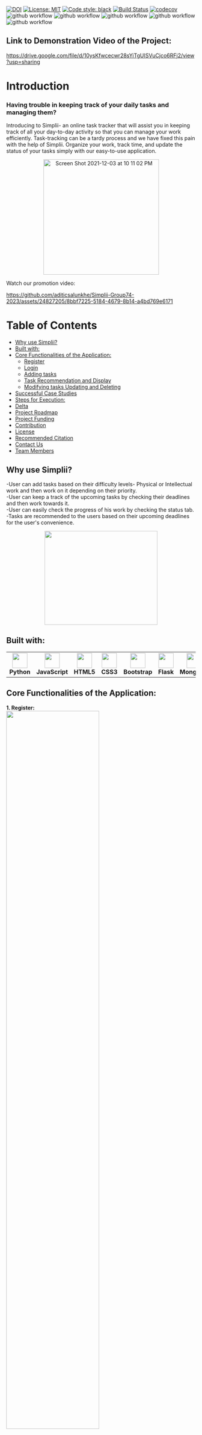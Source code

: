 

[![DOI](https://zenodo.org/badge/DOI/10.5281/zenodo.10208041.svg)](https://doi.org/10.5281/zenodo.10208041)
[![License: MIT](https://img.shields.io/badge/License-MIT-yellow.svg)](https://opensource.org/licenses/MIT)
[![Code style: black](https://img.shields.io/badge/code%20style-black-000000.svg)](https://github.com/psf/black)
[![Build Status](https://app.travis-ci.com/atharva1996/Simplii.svg?branch=main)](https://app.travis-ci.com/nisarg210/Simplii)
[![codecov](https://codecov.io/gh/aditicsalunkhe/Simplii-Group74-2023/graph/badge.svg?token=6ROHQ5GMQ7)](https://codecov.io/gh/aditicsalunkhe/Simplii-Group74-2023)
![github workflow](https://github.com/aditicsalunkhe/Simplii-Group74-2023/actions/workflows/style_checker.yml/badge.svg)
![github workflow](https://github.com/aditicsalunkhe/Simplii-Group74-2023/actions/workflows/syntax_checker.yml/badge.svg)
![github workflow](https://github.com/aditicsalunkhe/Simplii-Group74-2023/actions/workflows/close_as_a_feature.yml/badge.svg)
![github workflow](https://github.com/aditicsalunkhe/Simplii-Group74-2023/actions/workflows/code_cov.yml/badge.svg)
![github workflow](https://github.com/aditicsalunkhe/Simplii-Group74-2023/actions/workflows/unit_test.yml/badge.svg)

## Link to Demonstration Video of the Project: 
https://drive.google.com/file/d/10ysKfwcecwr28sYiTgUISVuCjco6RFj2/view?usp=sharing

# Introduction
<h3>Having trouble in keeping track of your daily tasks and managing them? </h3>

Introducing to Simplii- an online task tracker that will assist you in keeping track of all your day-to-day activity so that you can manage your work efficiently. Task-tracking can be a tardy process and we have fixed this pain with the help of Simplii. Organize your work, track time, and update the status of your tasks simply with our easy-to-use application.

<p align="center">
<img width="307" alt="Screen Shot 2021-12-03 at 10 11 02 PM" src="https://user-images.githubusercontent.com/89509351/144695927-bf2e2524-5723-46d2-a946-4aab3bc6931e.png">
</p>

Watch our promotion video:

https://github.com/aditicsalunkhe/Simplii-Group74-2023/assets/24827205/8bbf7225-5184-4679-8b14-a4bd769e6171


# Table of Contents  

- [Why use Simplii?](#why-use-simplii)
- [Built with:](#built-with)
- [Core Functionalities of the Application:](#core-functionalities-of-the-application)
  - [Register](#register)
  - [Login](#login)
  - [Adding tasks](#adding-tasks)
  - [Task Recommendation and Display](#task-recommendation-and-display)
  - [Modifying tasks Updating and Deleting](#modifying-tasks-updating-and-deleting)
- [Successful Case Studies](#successful-usecases)
- [Steps for Execution:](#steps-for-execution)
- [Delta](#delta)
- [Project Roadmap](#project-roadmap)
- [Project Funding](#project-funding)
- [Contribution](#contribution)
- [License](#license)
- [Recommended Citation](#recommended-citation)
- [Contact Us](#contact-us)
- [Team Members](#team-members)


## Why use Simplii?

-User can add tasks based on their difficulty levels- Physical or Intellectual work and then work on it depending on their priority.<br>
-User can keep a track of the upcoming tasks by checking their deadlines and then work towards it.<br>
-User can easily check the progress of his work by checking the status tab.<br>
-Tasks are recommended to the users based on their upcoming deadlines for the user's convenience.<br>

<p align= "center">
<img width="300" height ="250" src="https://user-images.githubusercontent.com/89509351/144696048-8968db92-e41a-44b1-a720-66a482e0ed4a.png"> 
</p>

 



## Built with:
<table border = "0px">
  <tr>
<td align="center"><img src="https://cdn.jsdelivr.net/gh/devicons/devicon/icons/python/python-original.svg" width="40" height="40" /><b>Python</b></td>
<td align="center"><img src="https://cdn.jsdelivr.net/gh/devicons/devicon/icons/javascript/javascript-original.svg" width="40" height="40" /><b>JavaScript</b></td>
<td align="center"><img src="https://cdn.jsdelivr.net/gh/devicons/devicon/icons/html5/html5-original.svg" width="40" height="40"/><b>HTML5</b></td>
<td align="center"><img src ="https://cdn.jsdelivr.net/gh/devicons/devicon/icons/css3/css3-original.svg" width="40" height="40"/><b>CSS3</b></td>
<td align="center"><img src ="https://cdn.jsdelivr.net/gh/devicons/devicon/icons/bootstrap/bootstrap-original.svg" width="40" height="40"/><b>Bootstrap</b></td>
<td align="center"><img src ="https://raw.githubusercontent.com/devicons/devicon/v2.14.0/icons/flask/flask-original.svg" width="40" height="40"/><b>Flask</b></td>
<td align="center"><img src ="https://raw.githubusercontent.com/devicons/devicon/v2.14.0/icons/mongodb/mongodb-original.svg" width="40" height="40"/><b>MongoDB</b></td>  
  </tr>
</table>


## Core Functionalities of the Application:
 
 **1. Register:** <br>
  <img src="/static/images/register_and_login.gif" width="70%" height="70%"/>   <br>


 
 **2. Add a task:** <br>
  <img src="/static/images/add_task.gif" width="70%" height="70%"/>  <br>


  **2. Add a task:** 

## Successful Usecases

**Case Study:** Aarti

**Background:** Software Developer at MiniOrangeX

**Scenario:**
Aarti was struggling to manage lots of tasks at her company.
She started using Simplii, and now she is able to manage all the tasks without any hassle.
She also got better at managing and understanding tasks when she got some valuable insights from the visualizations provided by the analytics section.

**Case Study:** Lorenzo

**Background:** Computer Science Grad Student

**Scenario:**
Lorenzo wanted a tool where his project group could assign and manage tasks within the group.
His group started using Simplii, and now they smoothly completed the project by managing tasks within project members easily.
Also, they were able to publish their task report based on the visualizations provided by the analytics section.

**Case Study:** Emily

**Background:** Program Manager at Fanbook

**Scenario:**
Emily's typical working day involved tons of different tasks waiting be be handled with different priorities and deadlines, such as
meeting with colleagues, demonstrating program progress to stakeholders, picking up school kids, buy groceries at supermarket and so on.
She was suffering with forgetting and messing up things to do.
After friends introducing Simplii to her, Emily began to list and manage daily tasks on the website by leveraging Simplii`s easy-to-use and well-rounded
functionalities. Since then, both of her work and personal life became well organized since she could easily get summary and insights about what she had done and were
planned to do in future.

## Steps for execution
 
 Step 1:
 Install MongoDB using the following link:
 
 https://docs.mongodb.com/manual/tutorial/install-mongodb-on-windows
 
 Step 2: 
  Git Clone the Repository 
  
    git clone https://github.com/aditicsalunkhe/Simplii-Group74-2023.git
    
  (OR) Download the .zip file on your local machine
  
    https://github.com/aditicsalunkhe/Simplii-Group74-2023.git
  
 Step 3:
   Install the required packages by running the following command in the terminal 
   
    pip install -r requirements.txt
    
 Step 4:
    Run the following command in the terminal
    
    python /src/Simplii_App/application.py
    
 Step 5:
    Open the URL in your browser:  
      http://127.0.0.1:5000/

 While executing testing, uncomment the unit_test.py and test_application.py in the test subdirectory.
                                                                                                                                                  
 ## Delta
1. Front end layout re-design and implementation. <br>
2. Add Friend section to introduce social functionality. <br>
3. Add Analytic section to give users better forms of insight for tasking. <br>
4. Add Forum section to enhance social functionality. <br>
5. Add Reward section to increase users` retention rate. <br>
6. Improve documentation and test parts for the project. <br>
7. Reslove bunch of bugs both from existing functions and new features. <br>


  ## Project Roadmap
  **Future three months**:
     <li> Add task completion evaluation for "Add Task" function. By doing so, users can also learn how good he/she finishes the task
     <li> Implement search functionality in dashboard so that users can quickly get the information for the task he want
     <li> Include more analytic graph type options in "Analytics" function, such as pie chart, line chart and scatter chart.
     <li> Optimize "Friends" section to allow users to upload avatars, set friend permission level, request notification and so on
     
  **Future six months**:
     <li> Beautify UI elements: optimize color palette; diversify content layout; better font family; CSS animation and so on.
     <li> Adapt website to show correctly and gracefully on different platforms(PC, laptop, tablet, mobile phone).
     <li> Develop web browser extension version for Simplii
     
  **Future twelve months**:
     <li> Run integration test for different functionalities
     <li> Run functional tests for the whole system
     <li> Run black box test to pass through user acceptance level
     <li> Select and purchase a cloud service to deploy the website
     <li> Set up a marketing team to attract target users to try our website and collect feedback accordingly
     <li> Build a deployment and operation team to manage the website after official launch
    
  ## Project Funding
  
  Our project is currently not funded, and we operate on a volunteer and open-source basis, and currently, improvement of the project solely relies on the dedication           of our team and contributions from the open-source community. 
  
  ## Contribution
  
  Please refer the CONTRIBUTING.md file for instructions on how to contribute to our repository.

  ## License
  
  This project is licensed under the MIT License.

  ## Recommended Citation

  You can cite us like this:
  
  Simplii. Version 1.0. Aditi Salunkhe, Purv Patel, Ishan Mistry, Lixing Zheng. 2023.<br> 
  [https://github.com/aditicsalunkhe/Simplii-Group74-2023]

  ## Contact Us
  Please feel free to email us with any concern. Your interests on Simplii are always the strongest motivation sources for us.

  - Aditi Salunkhe [acsalunk@ncsu.edu](mailto:acsalunk@ncsu.edu)
  - Purv Patel [ppatel36@ncsu.edu](mailto:ppatel36@ncsu.edu)
  - Ishan Mistry [ihmistry@ncsu.edu](mailto:ihmistry@ncsu.edu)
  - Lixing Zheng [lzheng26@ncsu.edu](mailto:lzheng26@ncsu.edu)

## Team Members   
  <table>
  <tr>
  <td align="center"><a href="https://github.com/aditicsalunkhe"><img src="https://avatars.githubusercontent.com/u/111797405?v=4" width="100px;" alt=""/><br /><sub>       
    <b>Aditi Salunkhe</b></sub></a><br /></td>
  <td align="center"><a href="https://github.com/purv2100"><img src="https://avatars.githubusercontent.com/u/140658730?v=4" width="100px;" alt=""/><br /><sub>     
    <b>Purv Patel</b></sub></a></td>
  <td align="center"><a href="https://github.com/mistryishan25"><img src="https://avatars.githubusercontent.com/u/52032248?v=4" width="100px;" alt=""/><br /><sub>       
    <b>Ishan Mistry</b></sub></a><br /></td>
  <td align="center"><a href="https://github.com/WangWangIsDog"><img src="https://avatars.githubusercontent.com/u/24827205?v=4" width="100px;" alt=""/><br /><sub>        
    <b>Lixing Zheng</b></sub></a><br /></td>
  </tr>
</table>                                                                                                                                            
                                                                                                                                                   
                                                                                                                                                   
                                                                                                                                                   
                                                                                                                                                   
                                                                                                                                                   
                                                                                                                                                   
                                                                                                                                                   
                                                                                                                                                   
                                                                                                                                                   
                                                                                                                                                   
                                                                                                                                                   
                                                                                                                                                   
                                                                                                                                                   
  
  


      
 
 
 
 
 
 
 
 
 
 
 
 


